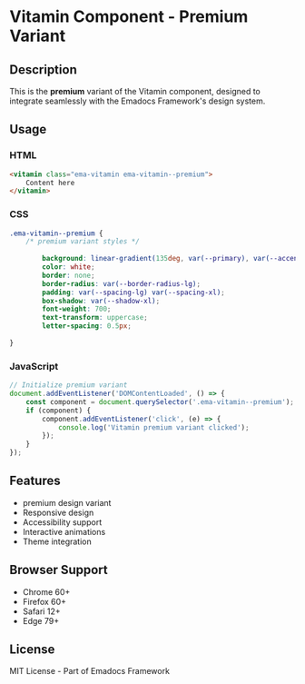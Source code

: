 # Vitamin Component - Premium Variant

## Description
This is the **premium** variant of the Vitamin component, designed to integrate seamlessly with the Emadocs Framework's design system.

## Usage

### HTML
```html
<vitamin class="ema-vitamin ema-vitamin--premium">
    Content here
</vitamin>
```

### CSS
```css
.ema-vitamin--premium {
    /* premium variant styles */
    
        background: linear-gradient(135deg, var(--primary), var(--accent));
        color: white;
        border: none;
        border-radius: var(--border-radius-lg);
        padding: var(--spacing-lg) var(--spacing-xl);
        box-shadow: var(--shadow-xl);
        font-weight: 700;
        text-transform: uppercase;
        letter-spacing: 0.5px;
    
}
```

### JavaScript
```javascript
// Initialize premium variant
document.addEventListener('DOMContentLoaded', () => {
    const component = document.querySelector('.ema-vitamin--premium');
    if (component) {
        component.addEventListener('click', (e) => {
            console.log('Vitamin premium variant clicked');
        });
    }
});
```

## Features
- premium design variant
- Responsive design
- Accessibility support
- Interactive animations
- Theme integration

## Browser Support
- Chrome 60+
- Firefox 60+
- Safari 12+
- Edge 79+

## License
MIT License - Part of Emadocs Framework
